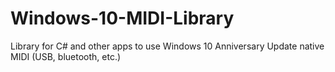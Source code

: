 # Windows-10-MIDI-Library
Library for C# and other apps to use Windows 10 Anniversary Update native MIDI (USB, bluetooth, etc.)



